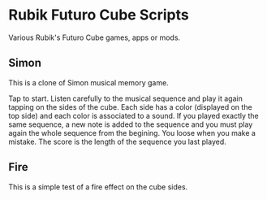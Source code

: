 Rubik Futuro Cube Scripts
=========================

Various Rubik's Futuro Cube games, apps or mods.

Simon
-----

This is a clone of Simon musical memory game.

Tap to start. Listen carefully to the musical sequence and play it again tapping on the sides of the cube.
Each side has a color (displayed on the top side) and each color is associated to a sound.
If you played exactly the same sequence, a new note is added to the sequence and you must play again the whole sequence from the begining.
You loose when you make a mistake. The score is the length of the sequence you last played.

Fire
----

This is a simple test of a fire effect on the cube sides.
